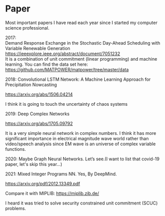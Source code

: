 # Paper
 Most important papers I have read each year since I started my computer science professional.

2017:  
Demand Response Exchange in the Stochastic Day-Ahead Scheduling with Variable Renewable Generation
 https://ieeexplore.ieee.org/abstract/document/7051232   
It is a combination of unit commitment (linear programming) and machine learning.
You can find the data set here: https://github.com/MATPOWER/matpower/tree/master/data

2018: 
Convolutional LSTM Network: A Machine Learning Approach for Precipitation Nowcasting

https://arxiv.org/abs/1506.04214

I think it is going to touch the uncertainty of chaos systems

2019: 
Deep Complex Networks

https://arxiv.org/abs/1705.09792

It is a very simple neural network in complex numbers. I think it has more significant importance in electrical magnitude wave world rather than video/speech analysis since EM wave is an universe of complex variable functions. 

2020:
Maybe Graph Neural Networks. Let’s see.(I want to list that covid-19 paper, let's skip this year...)

2021:
 Mixed Integer Programs NN. Yes, By DeepMind. 
 
 https://arxiv.org/pdf/2012.13349.pdf

Compare it with MIPLIB:
https://miplib.zib.de/

I heard it was tried to solve security constrained unit commitment (SCUC) problems.
